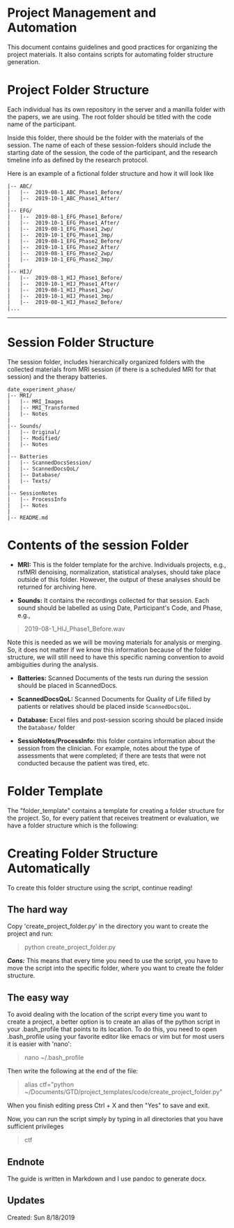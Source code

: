 # Project Management and Automation
This document contains guidelines and good practices for organizing the project materials. It also contains scripts for automating folder structure generation.

# Project Folder Structure
Each individual has its own repository in the server and a manilla folder with the papers, we are using. The root folder should be titled with the code name of the participant.

Inside this folder, there should be the folder with the materials of the session. The name of each of these session-folders should include the starting date of the session, the code of the participant, and the research timeline info as defined by the research protocol.

Here is an example of a fictional folder structure and how it will look like

```
|-- ABC/
|   |--  2019-08-1_ABC_Phase1_Before/
|   |--  2019-10-1_ABC_Phase1_After/
|
|-- EFG/
|   |--  2019-08-1_EFG_Phase1_Before/
|   |--  2019-10-1_EFG_Phase1_After/
|   |--  2019-08-1_EFG_Phase1_2wp/
|   |--  2019-10-1_EFG_Phase1_3mp/
|   |--  2019-08-1_EFG_Phase2_Before/
|   |--  2019-10-1_EFG_Phase2_After/
|   |--  2019-08-1_EFG_Phase2_2wp/
|   |--  2019-10-1_EFG_Phase2_3mp/
|
|-- HIJ/
|   |--  2019-08-1_HIJ_Phase1_Before/
|   |--  2019-10-1_HIJ_Phase1_After/
|   |--  2019-08-1_HIJ_Phase1_2wp/
|   |--  2019-10-1_HIJ_Phase1_3mp/
|   |--  2019-08-1_HIJ_Phase2_Before/
|...
```

___
# Session Folder Structure 
The session folder, includes hierarchically organized folders with the collected materials from MRI session (if there is a scheduled MRI for that session) and the therapy batteries. 

```
date_experiment_phase/
|-- MRI/
|   |-- MRI_Images
|   |-- MRI_Transformed
|   |-- Notes
|
|-- Sounds/
|   |-- Original/
|   |-- Modified/
|   |-- Notes
|
|-- Batteries
|   |-- ScannedDocsSession/
|   |-- ScannedDocsQoL/
|   |-- Database/
|   |-- Texts/
|
|-- SessionNotes
|   |-- ProcessInfo
|   |-- Notes
|
|-- README.md
```

# Contents of the session Folder
- **MRI:** This is the folder template for the archive. Individuals projects, e.g., rsfMRI denoising, normalization, statistical analyses, should take place outside of this folder. However, the output of these analyses should be returned for archiving here.

- **Sounds:** It contains the recordings collected for that session. Each sound should be labelled as using Date, Participant's Code, and Phase, e.g.,

> 2019-08-1_HIJ_Phase1_Before.wav

Note this is needed as we will be moving materials for analysis or merging. So, it does not matter if we know this information because of the folder structure, we will still need to have this specific naming convention to avoid ambiguities during the analysis.

- **Batteries:** Scanned Documents of the tests run during the session should be placed in ScannedDocs. 

- **ScannedDocsQoL:** Scanned Documents for Quality of Life filled by patients or relatives should be placed inside `ScannedDocsQoL`.  

- **Database:** Excel files and post-session scoring should be placed inside the `Database/` folder

- **SessioNotes/ProcessInfo:** this folder contains information about the session from the clinician. For example, notes about the type of assessments that were completed; if there are tests that were not conducted because the patient was tired, etc.

# Folder Template
The "folder_template" contains a template for creating a folder structure for the project. So, for every patient that receives treatment or evaluation, we have a folder structure which is the following:


# Creating Folder Structure Automatically
To create this folder structure using the script, continue reading!

## The hard way
Copy 'create_project_folder.py' in the directory you want to create the project and run:

> python create_project_folder.py

***Cons:*** This means that every time you need to use the script, you have to move the script into the specific folder, where you want to create the folder structure.

## The easy way
To avoid dealing with the location of the script every time you want to create a project, a better option is to create an alias of the python script in your .bash_profile that points to its location. To do this, you need to open .bash_profile using your favorite editor like emacs or vim but for most users it is easier with 'nano':

> nano ~/.bash_profile

Then write the following at the end of the file:

> alias ctf="python ~/Documents/GTD/project_templates/code/create_project_folder.py"

When you finish editing press
Ctrl + X and then "Yes" to save and exit.

Now, you can run the script simply by typing in all directories that you have sufficient privileges  

> ctf

## Endnote
The guide is written in Markdown and I use pandoc to generate docx. 

## Updates
Created: Sun 8/18/2019
